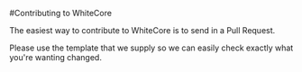 #Contributing to WhiteCore

The easiest way to contribute to WhiteCore is to send in a Pull Request. 

Please use the template that we supply so we can easily check exactly what you're wanting changed.

